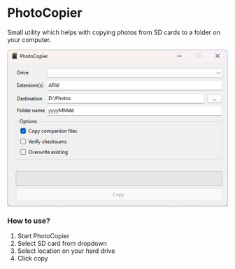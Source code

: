 # PhotoCopier

Small utility which helps with copying photos from SD cards to a folder on your computer.

<img align="center" src="assets/screenshot.jpg" alt="Screenshot">

### How to use?

1. Start PhotoCopier
2. Select SD card from dropdown
3. Select location on your hard drive
4. Click copy
